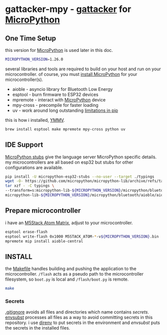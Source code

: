 # gattacker-mpy - [gattacker] for [MicroPython]

[gattacker]: https://github.com/securing/gattacker
[MicroPython]: https://micropython.org

## One Time Setup

this version for [MicroPython] is used later in this doc.

```bash
MICROPYTHON_VERSION=1.26.0
```

several libraries and tools are required to build on your host and run on your microcontroller.
of course, you must [install MicroPython](https://micropython.org/download/) for your microcontroller(s).

* aioble - asyncio library for Bluetooth Low Energy
* esptool - burn firmware to ESP32 devices
* mpremote - interact with [MicroPython] device
* mpy-cross - precompile for faster loading
* uv - work around long outstanding [limitations in pip](https://github.com/pypa/pip/issues/11440)

this is how i installed, [YMMV](https://dictionary.cambridge.org/us/dictionary/english/ymmv).

```bash
brew install esptool make mpremote mpy-cross python uv
```

## IDE Support

[MicroPython stubs](https://github.com/Josverl/micropython-stubs) give the language server MicroPython specific details.
my microcontrollers are all based on esp32 but stubs for other configurations are available.

```bash
pip install -U micropython-esp32-stubs --no-user --target ./typings
wget -O- https://github.com/micropython/micropython-lib/archive/refs/tags/v${MICROPYTHON_VERSION}.tar.gz | \
tar xzf - -C typings \
--transform=s:micropython-lib-${MICROPYTHON_VERSION}/micropython/bluetooth/aioble/:: \
micropython-lib-${MICROPYTHON_VERSION}/micropython/bluetooth/aioble/aioble
```

## Prepare microcontroller

i have an [M5Stack Atom Matrix](https://docs.m5stack.com/en/core/ATOM%20Matrix), adjust to your microcontroller.

```bash
esptool erase-flash
esptool write-flash 0x1000 M5STACK_ATOM-*-v${MICROPYTHON_VERSION}.bin
mpremote mip install aioble-central
```

## INSTALL

the [Makefile](./Makefile) handles building and pushing the application to the microcontroller.
`/flash` acts as a pseudo path to the microcontroller filesystem, so `boot.py` is local and `/flash/boot.py` is remote.

```bash
make
```

### Secrets

[.gitignore](./.gitignore) avoids all files and directories which name contains _secrets_.
[envsubst](https://man7.org/linux/man-pages/man1/envsubst.1.html) processes all files as a way to avoid committing secrets in this repository.
i use [direnv](https://direnv.org) to put secrets in the environment and _envsubst_ puts the secrets in the installed files.

